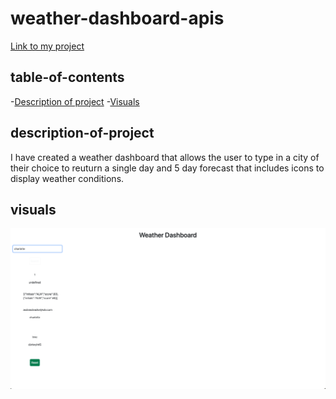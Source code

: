# weather-dashboard-apis

[Link to my project](https://alandis01.github.io/weather-dashboard-apis/)

## table-of-contents
-[Description of project](#description-of-proejct)
-[Visuals](#visuals)

## description-of-project
I have created a weather dashboard that allows the user to type in a city of their choice to reuturn a single day and 5 day forecast that includes icons to display weather conditions. 

## visuals
![Dashboard Screenshot](./assets/Wather%20Dashboard%20API%20screenshot.png)